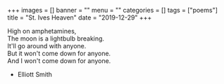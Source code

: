 +++
images = []
banner = ""
menu = ""
categories = []
tags = ["poems"]
title = "St. Ives Heaven"
date = "2019-12-29"
+++

High on amphetamines,  
The moon is a lightbulb breaking.  
It'll go around with anyone.  
But it won't come down for anyone.  
And I won't come down for anyone.  

- Elliott Smith
